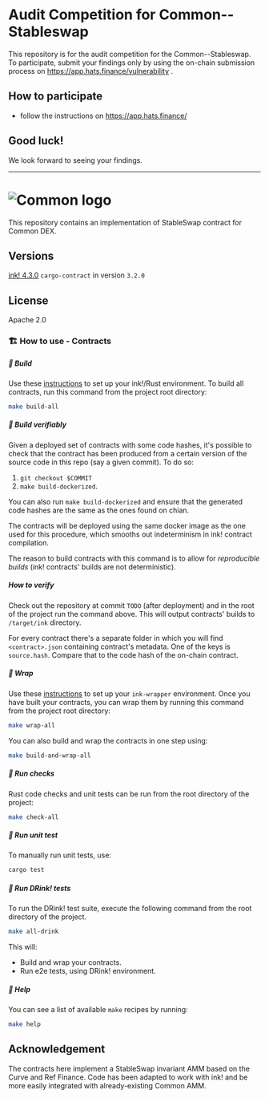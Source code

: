 # Audit Competition for Common--Stableswap
This repository is for the audit competition for the Common--Stableswap.
To participate, submit your findings only by using the on-chain submission process on https://app.hats.finance/vulnerability .
## How to participate
- follow the instructions on https://app.hats.finance/
## Good luck!
We look forward to seeing your findings.
* * *
# ![Common logo](common_logo.svg "Common logo")

This repository contains an implementation of StableSwap contract for Common DEX.

## Versions

[ink! 4.3.0](https://github.com/paritytech/ink/tree/v4.3.0)
`cargo-contract` in version `3.2.0`

## License

Apache 2.0

### 🏗️ How to use - Contracts

##### 💫 Build

Use these [instructions](https://use.ink/getting-started/setup) to set up your ink!/Rust environment.
To build all contracts, run this command from the project root directory:

```sh
make build-all
```

##### 💫 Build verifiably

Given a deployed set of contracts with some code hashes, it's possible to check that the contract has been produced from a certain version of the source code in this repo (say a given commit). To do so:

1. `git checkout $COMMIT`
2. `make build-dockerized`.

You can also run `make build-dockerized` and ensure that the generated code hashes are the same as the ones found on chian.

The contracts will be deployed using the same docker image as the one used for this procedure, which smooths out indeterminism in ink! contract compilation.

The reason to build contracts with this command is to allow for _reproducible builds_ (ink! contracts' builds are not deterministic).

##### How to verify

Check out the repository at commit `TODO` (after deployment) and in the root of the project run the command above. This will output contracts' builds to `/target/ink` directory.

For every contract there's a separate folder in which you will find `<contract>.json` containing contract's metadata. One of the keys is `source.hash`. Compare that to the code hash of the on-chain contract.

##### 💫 Wrap

Use these [instructions](https://github.com/Cardinal-Cryptography/ink-wrapper#installation) to set up your `ink-wrapper` environment.
Once you have built your contracts, you can wrap them by running this command from the project root directory:

```sh
make wrap-all
```

You can also build and wrap the contracts in one step using:

```sh
make build-and-wrap-all
```

##### 💫 Run checks

Rust code checks and unit tests can be run from the root directory of the project:

```sh
make check-all
```

##### 💫 Run unit test

To manually run unit tests, use:

```sh
cargo test
```

##### 💫 Run DRink! tests

To run the DRink! test suite, execute the following command from the root directory of the project.

```sh
make all-drink
```

This will:

- Build and wrap your contracts.
- Run e2e tests, using DRink! environment.

##### 💫 Help

You can see a list of available `make` recipes by running:

```sh
make help
```

## Acknowledgement

The contracts here implement a StableSwap invariant AMM based on the Curve and Ref Finance. Code has been adapted to work with ink! and be more easily integrated with already-existing Common AMM.
